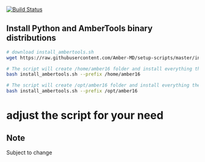 [![Build Status](https://travis-ci.org/Amber-MD/setup-scripts.svg?branch=master)](https://travis-ci.org/Amber-MD/setup-scripts)

Install Python and AmberTools binary distributions
--------------------------------------------------

```bash
# download install_ambertools.sh
wget https://raw.githubusercontent.com/Amber-MD/setup-scripts/master/install_ambertools.sh

# The script will create /home/amber16 folder and install everything there
bash install_ambertools.sh --prefix /home/amber16

# The script will create /opt/amber16 folder and install everything there
bash install_ambertools.sh --prefix /opt/amber16
```

# adjust the script for your need

Note
----
Subject to change
